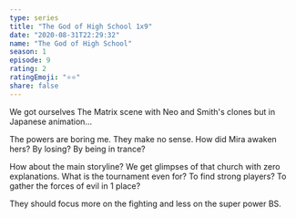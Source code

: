 ```yaml
---
type: series
title: "The God of High School 1x9"
date: "2020-08-31T22:29:32"
name: "The God of High School"
season: 1
episode: 9
rating: 2
ratingEmoji: "⭐️⭐️"
share: false
---
```


We got ourselves The Matrix scene with Neo and Smith's clones but in Japanese animation...

The powers are boring me. They make no sense. How did Mira awaken hers? By losing? By being in trance?

How about the main storyline? We get glimpses of that church with zero explanations. What is the tournament even for? To find strong players? To gather the forces of evil in 1 place?

They should focus more on the fighting and less on the super power BS.
